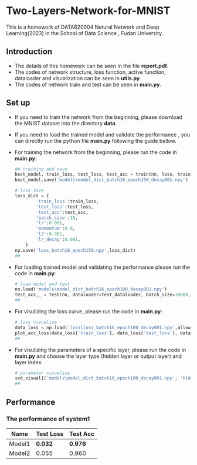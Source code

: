 # Two-Layers-Network-for-MNIST

This is a homework of DATA620004 Netural Network and Deep Learning(2023) in the School of Data Science , Fudan University. 

## Introduction
* The details of this homework can be seen in the file **report.pdf**.
* The codes of network structure, loss function, active function, dataloader and visualization can be seen in **utils.py**.
* The codes of network train and test can be seen in **main.py**.

## Set up
* If you need to train the network from the beginning, please download the MNIST dataset into the directory **data**.
* If you need to load the trained model and validate the performance , you can directly run the python file **main.py** following the guide bellow.

* For training the network from the beginning, please run the code in **main.py**:
    ```python
    ## training and save
    best_model, train_loss, test_loss, test_acc = train(nn, loss, train_dataloader, test_dataloader, batch_size=16, epoch=150, lr_start=0.001, momentum=0.9, regularization=0.001, lr_decay=0.001)
    best_model.save('models\model_dict_batch16_epoch150_decay001.npy')

    # loss save
    loss_dict = {
            'train_loss':train_loss,
            'test_loss':test_loss,
            'test_acc':test_acc,
            'batch_size':16,
            'lr':0.001,
            'momentum':0.9,
            'l2':0.001,
            'lr_decay':0.001,
        }
    np.save('loss_batch16_epoch150.npy',loss_dict)
    ##
    ```
* For loading trained model and validating the performance please run the code in **main.py**:  
    ```python
    # load model and test
    nn.load('models\model_dict_batch16_epoch100_decay001.npy')
    test_acc,_ = test(nn, dataloader=test_dataloader, batch_size=10000, loss_function=loss)
    ##
    ```
* For visulizing the loss curve, please run the code in **main.py**:  
    ```python
   # loss visualize
    data_loss = np.load('loss\loss_batch16_epoch100_decay001.npy',allow_pickle=True).item()
    plot_acc_loss(data_loss['train_loss'], data_loss['test_loss'], data_loss['test_acc'])
    ##
    ```
* For visulizing the parameters of a specific layer, please run the code in **main.py** and choose the layer type (hidden layer or output layer) and layer index:  
    ```python
   # parameter visualize
    svd_visual1('models\model_dict_batch16_epoch100_decay001.npy', 'hidden_layer', 1, is_svd=False)
    ##
    ```


## Performance 
### The performance of system1 
| Name       | Test Loss   | Test Acc  |
| --------   | -----  | ----  |
| Model1     | **0.032** |   **0.976**     |
| Model2     | 0.055 |  0.960    |
